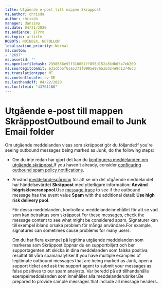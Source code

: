 ```yaml
---
title: Utgående e-post till mappen Skräppost
ms.author: chrisda
author: chrisda
manager: dansimp
ms.date: 04/21/2020
ms.audience: ITPro
ms.topic: article
ROBOTS: NOINDEX, NOFOLLOW
localization_priority: Normal
ms.custom:
- "2697"
ms.assetid: ''
ms.openlocfilehash: 2350586e95f316061ff855d152e86db0547eb209
ms.sourcegitcommit: 631cbb5f03e5371f0995e976536d24e9d13746c3
ms.translationtype: MT
ms.contentlocale: sv-SE
ms.lasthandoff: 04/22/2020
ms.locfileid: "43761186"
---
```

# <a name="outbound-email-to-junk-email-folder"></a><span data-ttu-id="a02b9-102">Utgående e-post till mappen Skräppost</span><span class="sxs-lookup"><span data-stu-id="a02b9-102">Outbound email to Junk Email folder</span></span>

<span data-ttu-id="a02b9-103">Om utgående meddelanden visas som skräppost gör du följande:</span><span class="sxs-lookup"><span data-stu-id="a02b9-103">If you're seeing outbound messages being marked as Junk, do the following steps:</span></span>

- <span data-ttu-id="a02b9-104">Om du inte redan har gjort det kan du [konfigurera meddelanden om utgående skräppost.](https://docs.microsoft.com/office365/securitycompliance/configure-the-outbound-spam-policy)</span><span class="sxs-lookup"><span data-stu-id="a02b9-104">If you haven't already, consider [configuring outbound spam policy notifications](https://docs.microsoft.com/office365/securitycompliance/configure-the-outbound-spam-policy).</span></span>

- <span data-ttu-id="a02b9-105">Använd [meddelandespårning](https://docs.microsoft.com/office365/securitycompliance/message-trace-scc) för att se om det utgående meddelandet har händelsevärdet **Skräppost** med ytterligare information: **Använd högriskleveranspool**.</span><span class="sxs-lookup"><span data-stu-id="a02b9-105">Use [message trace](https://docs.microsoft.com/office365/securitycompliance/message-trace-scc) to see if the outbound message has the event value **Spam** with the additional detail: **Use high risk delivery pool**.</span></span>

  <span data-ttu-id="a02b9-106">För dessa meddelanden, kontrollera meddelandeinnehållet för att se vad som kan betraktas som skräppost.</span><span class="sxs-lookup"><span data-stu-id="a02b9-106">For these messages, check the message content to see what might be considered spam.</span></span> <span data-ttu-id="a02b9-107">Signaturer kan till exempel ibland orsaka problem för många användare.</span><span class="sxs-lookup"><span data-stu-id="a02b9-107">For example, signatures can sometimes cause problems for many users.</span></span>

  <span data-ttu-id="a02b9-108">Om du har flera exempel på legitima utgående meddelanden som markeras som Skräppost öppnar du en supportbiljett och ber supportagenten att skicka in dina meddelanden som falska positiva resultat till våra spamanalytiker.</span><span class="sxs-lookup"><span data-stu-id="a02b9-108">If you have multiple examples of legitimate outbound messages that are being marked as Junk, open a support ticket and ask the support agent to submit your messages as false positives to our spam analysts.</span></span> <span data-ttu-id="a02b9-109">Var beredd på att tillhandahålla exempelmeddelanden som innehåller alla meddelanderubriker.</span><span class="sxs-lookup"><span data-stu-id="a02b9-109">Be prepared to provide sample messages that include all message headers.</span></span>
